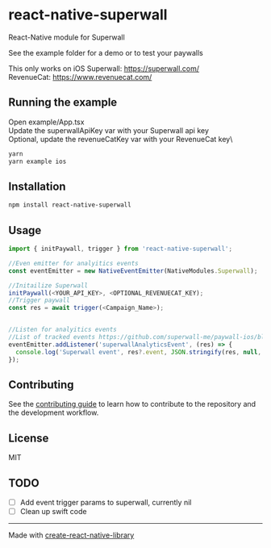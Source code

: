 # react-native-superwall

React-Native module for Superwall

See the example folder for a demo or to test your paywalls

This only works on iOS
Superwall: https://superwall.com/ \
RevenueCat: https://www.revenuecat.com/

## Running the example
Open example/App.tsx\
Update the superwallApiKey var with your Superwall api key\
Optional, update the revenueCatKey var with your RevenueCat key\

```sh
yarn
yarn example ios
```

## Installation

```sh
npm install react-native-superwall
```

## Usage

```js
import { initPaywall, trigger } from 'react-native-superwall';

//Even emitter for analyitics events
const eventEmitter = new NativeEventEmitter(NativeModules.Superwall);

//Initailize Superwall
initPaywall(<YOUR_API_KEY>, <OPTIONAL_REVENUECAT_KEY);
//Trigger paywall
const res = await trigger(<Campaign_Name>);


//Listen for analyitics events
//List of tracked events https://github.com/superwall-me/paywall-ios/blob/ed7eb99b839c8eb33479af92b490f2ddcd0d5053/Sources/Paywall/Documentation.docc/AutomaticallyTrackedEvents.md
eventEmitter.addListener('superwallAnalyticsEvent', (res) => {
  console.log('Superwall event', res?.event, JSON.stringify(res, null, 4));
});
```

## Contributing

See the [contributing guide](CONTRIBUTING.md) to learn how to contribute to the repository and the development workflow.

## License

MIT

## TODO
* [ ] Add event trigger params to superwall, currently nil
* [ ] Clean up swift code

---

Made with [create-react-native-library](https://github.com/callstack/react-native-builder-bob)

